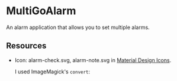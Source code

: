 # MultiGoAlarm

An alarm application that allows you to set multiple alarms.


## Resources

* Icon: alarm-check.svg, alarm-note.svg in [Material Design Icons](http://materialdesignicons.com/).

  I used ImageMagick's `convert`:

